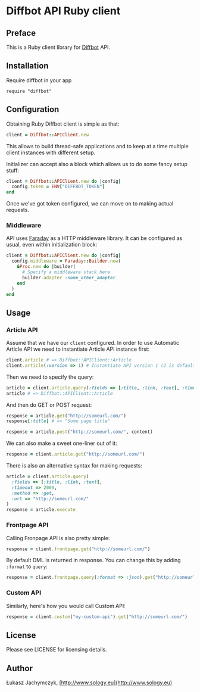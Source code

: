 # Diffbot API Ruby client

## Preface

This is a Ruby client library for [Diffbot][] API.

[Diffbot]: http://www.diffbot.com

## Installation

Require diffbot in your app

    require "diffbot"

## Configuration

Obtaining Ruby Diffbot client is simple as that:

```ruby
client = Diffbot::APIClient.new
```

This allows to build thread-safe applications and to keep at a time multiple client instances with different setup.

Initializer can accept also a block which allows us to do some fancy setup stuff:

```ruby
client = Diffbot::APIClient.new do |config|
  config.token = ENV["DIFFBOT_TOKEN"]
end
```

Once we've got token configured, we can move on to making actual requests.

### Middleware

API uses [Faraday][] as a HTTP middleware library. It can be configured as usual, even within initialization block:

```ruby
client = Diffbot::APIClient.new do |config|
  config.middleware = Faraday::Builder.new(
    &Proc.new do |builder|
      # Specify a middleware stack here
      builder.adapter :some_other_adapter
    end
  )
end
```

[Faraday]: https://github.com/lostisland/faraday

## Usage

### Article API

Assume that we have our `client` configured. In order to use Automatic Article API we need to instantiate Article API instance first:

```ruby
client.article # => Diffbot::APIClient::Article
client.article(:version => 1) # Instantiate API version 1 (2 is default)
```

Then we need to specify the query:

```ruby
article = client.article.query(:fields => [:title, :link, :text], :timeout => 2000)
article # => Diffbot::APIClient::Article
```

And then do GET or POST request:

```ruby
response = article.get("http://someurl.com/")
response[:title] # => "Some page title"

response = article.post("http://someurl.com/", content)
```

We can also make a sweet one-liner out of it:

```ruby
response = client.article.get("http://someurl.com/")
```

There is also an alternative syntax for making requests:

```ruby
article = client.article.query(
  :fields => [:title, :link, :text], 
  :timeout => 2000, 
  :method => :get, 
  :url => "http://someurl.com/"
)
response = article.execute
```

### Frontpage API

Calling Fronpage API is also pretty simple:

```ruby
response = client.frontpage.get("http://someurl.com/")
```

By default DML is returned in response. You can change this by adding `:format` to `query`:

```ruby
response = client.frontpage.query(:format => :json).get("http://someurl.com/")
```

### Custom API

Similarly, here's how you would call Custom API:

```ruby
response = client.custom("my-custom-api").get("http://someurl.com/")
```

## License

Please see LICENSE for licensing details.

## Author

Łukasz Jachymczyk, [http://www.sology.eu](http://www.sology.eu)
